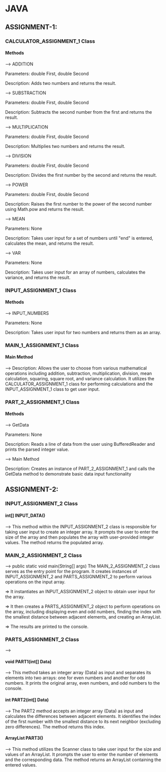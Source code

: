 # JAVA 
## ASSIGNMENT-1:
### CALCULATOR_ASSIGNMENT_1 Class
#### Methods

-->
ADDITION

Parameters: double First, double Second

Description: Adds two numbers and returns the result.

-->
SUBSTRACTION

Parameters: double First, double Second

Description: Subtracts the second number from the first and returns the result.

-->
MULTIPLICATION

Parameters: double First, double Second

Description: Multiplies two numbers and returns the result.

-->
DIVISION

Parameters: double First, double Second

Description: Divides the first number by the second and returns the result.

-->
POWER

Parameters: double First, double Second

Description: Raises the first number to the power of the second number using Math.pow and returns the result.

-->
MEAN

Parameters: None

Description: Takes user input for a set of numbers until "end" is entered, calculates the mean, and returns the result.

-->
VAR

Parameters: None

Description: Takes user input for an array of numbers, calculates the variance, and returns the result.

### INPUT_ASSIGNMENT_1 Class
#### Methods

-->
INPUT_NUMBERS

Parameters: None

Description: Takes user input for two numbers and returns them as an array.

### MAIN_1_ASSIGNMENT_1 Class
#### Main Method

-->
Description: Allows the user to choose from various mathematical operations including addition, subtraction, multiplication, division, mean calculation, squaring, square root, and variance calculation. It utilizes the CALCULATOR_ASSIGNMENT_1 class for performing calculations and the INPUT_ASSIGNMENT_1 class to get user input.

### PART_2_ASSIGNMENT_1 Class
#### Methods

-->
GetData

Parameters: None

Description: Reads a line of data from the user using BufferedReader and prints the parsed integer value.

-->
Main Method

Description: Creates an instance of PART_2_ASSIGNMENT_1 and calls the GetData method to demonstrate basic data input functionality


## ASSIGNMENT-2:
### INPUT_ASSIGNMENT_2 Class
#### int[] INPUT_DATA()

-->
This method within the INPUT_ASSIGNMENT_2 class is responsible for taking user input to create an integer array. It prompts the user to enter the size of the array and then populates the array with user-provided integer values. The method returns the populated array.

### MAIN_2_ASSIGNMENT_2 Class

-->
public static void main(String[] args)
The MAIN_2_ASSIGNMENT_2 class serves as the entry point for the program. It creates instances of INPUT_ASSIGNMENT_2 and PARTS_ASSIGNMENT_2 to perform various operations on the input array.

=> It instantiates an INPUT_ASSIGNMENT_2 object to obtain user input for the array.

=> It then creates a PARTS_ASSIGNMENT_2 object to perform operations on the array, including displaying even and odd numbers, finding the index with the smallest distance between adjacent elements, and creating an ArrayList.

=> The results are printed to the console.

### PARTS_ASSIGNMENT_2 Class

-->
#### void PART1(int[] Data)

-->
This method takes an integer array (Data) as input and separates its elements into two arrays: one for even numbers and another for odd numbers. It prints the original array, even numbers, and odd numbers to the console.

#### int PART2(int[] Data)

-->
The PART2 method accepts an integer array (Data) as input and calculates the differences between adjacent elements. It identifies the index of the first number with the smallest distance to its next neighbor (excluding zero differences). The method returns this index.

#### ArrayList<Integer> PART3()

-->
This method utilizes the Scanner class to take user input for the size and values of an ArrayList. It prompts the user to enter the number of elements and the corresponding data. The method returns an ArrayList containing the entered values.

